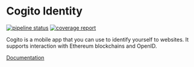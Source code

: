 Cogito Identity
===============

[![pipeline status](https://gitlab.ta.philips.com/blockchain-lab/cogito/badges/master/pipeline.svg)](https://gitlab.ta.philips.com/blockchain-lab/cogito/commits/master)
[![coverage report](https://gitlab.ta.philips.com/blockchain-lab/cogito/badges/master/coverage.svg)](https://gitlab.ta.philips.com/blockchain-lab/cogito/commits/master)

Cogito is a mobile app that you can use to identify yourself to websites. It
supports interaction with Ethereum blockchains and OpenID.

[Documentation][1]

[1]: http://blockchain-lab.gitlab-pages.ta.philips.com/cogito